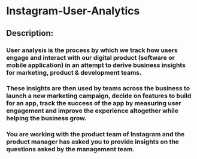 # Instagram-User-Analytics
## Description:
### User analysis is the process by which we track how users engage and interact with our digital product (software or mobile application) in an attempt to derive business insights for marketing, product & development teams.
### These insights are then used by teams across the business to launch a new marketing campaign, decide on features to build for an app, track the success of the app by measuring user engagement and improve the experience altogether while helping the business grow.
### You are working with the product team of Instagram and the product manager has asked you to provide insights on the questions asked by the management team.
